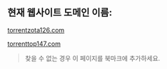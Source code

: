## 현재 웹사이트 도메인 이름:

[torrentzota126.com](https://torrentzota126.com)

[torrenttop147.com](https://torrenttop147.com)


> 찾을 수 없는 경우 이 페이지를 북마크에 추가하세요.
